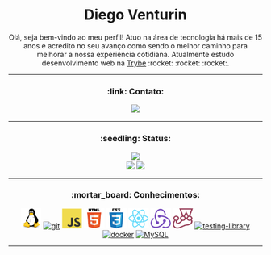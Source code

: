<h1 align="center"> Diego Venturin </h1>

<p align="center">
     Olá, seja bem-vindo ao meu perfil! Atuo na área de tecnologia há mais de 15 anos e acredito no seu avanço como sendo o melhor caminho para              melhorar a nossa experiência cotidiana. Atualmente estudo desenvolvimento web na <a href="https://www.betrybe.com/" target="_blank">Trybe<a/>          :rocket: :rocket: :rocket:.
</p> 

<hr>
 
<div align="center">
     <h3>:link: Contato:</h3>
     <a href="https://www.linkedin.com/in/diego-venturin/" target="_blank"><img src="https://img.shields.io/badge/-LinkedIn-%230077B5?style=for-the-          badge&logo=linkedin&logoColor=white" target="_blank"></a>   
</div>
 
<hr>

<div align="center">
     <h3>:seedling: Status:</h3>
     <img height="150em" src="http://github-readme-streak-stats.herokuapp.com?user=venturinn&theme=dark">
     <br/>
     <img height="150em" src="https://github-readme-stats.vercel.app/api?username=venturinn&show_icons=true&theme=dark&count_private=true"/>
     <img height="150em" src="https://github-readme-stats.vercel.app/api/top-langs/?username=venturinn&layout=compact&langs_count=7&theme=dark"/>
</div>
 
<hr>

<div align="center">
      <h3>:mortar_board: Conhecimentos:</h3>
      <a href="https://www.linux.org/" target="_blank"><img src="https://raw.githubusercontent.com/devicons/devicon/master/icons/linux/linux-original.svg" alt="linux" width="40" height="40"/></a>
      <a href="https://git-scm.com/" target="_blank"><img src="https://www.vectorlogo.zone/logos/git-scm/git-scm-icon.svg" alt="git" width="40"                 height="40"/></a>
      <img  src="https://raw.githubusercontent.com/devicons/devicon/master/icons/javascript/javascript-original.svg" alt="javascript" width="40"               height="40"/>
      <img src="https://raw.githubusercontent.com/devicons/devicon/master/icons/html5/html5-original-wordmark.svg" alt="html5" width="40" height="40"/>
      <img src="https://raw.githubusercontent.com/devicons/devicon/master/icons/css3/css3-original-wordmark.svg" alt="css3" width="40" height="40"/>
      <a href="https://www.reactjs.org/" target="_blank"><img src="https://raw.githubusercontent.com/devicons/devicon/master/icons/react/react-original.svg" alt="react" width="40" height="40"/></a>
      <a href="https://redux.js.org/" target="_blank"><img src="https://raw.githubusercontent.com/devicons/devicon/master/icons/redux/redux-original.svg"       alt="redux" width="40" height="40"/></a>
      <a href="https://jestjs.io/" target="_blank"><img src="https://raw.githubusercontent.com/devicons/devicon/master/icons/jest/jest-plain.svg"               alt="jest" width="40" height="40"/></a>
      <a href="https://testing-library.com/" target="_blank"><img src="https://testing-library.com/img/logo-large.png" alt="testing-library" width="40"         height="40"/></a>
      <a href="https://www.docker.com/" target="_blank"><img src="https://www.docker.com/wp-content/uploads/2022/03/Moby-logo.png.webp" alt="docker"           width="40" height="40"/></a>
      <a href="https://www.mysql.com/" target="_blank"><img src="https://www.mysql.com/common/logos/logo-mysql-170x115.png" alt="MySQL" width="40"             height="40"/></a>
 </div>

 <hr>
 
